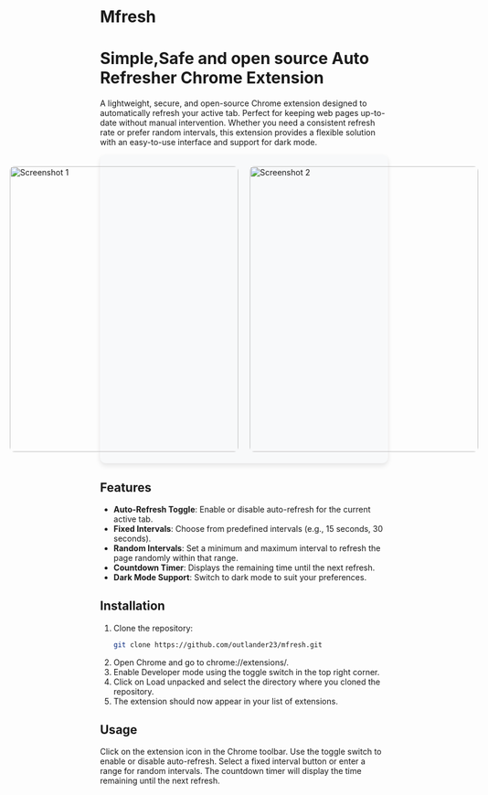 # Mfresh
# Simple,Safe and open source Auto Refresher Chrome Extension

A lightweight, secure, and open-source Chrome extension designed to automatically refresh your active tab. Perfect for keeping web pages up-to-date without manual intervention. Whether you need a consistent refresh rate or prefer random intervals, this extension provides a flexible solution with an easy-to-use interface and support for dark mode.
<br>
<div style="display: flex; justify-content: center; align-items: center; gap: 20px; padding: 20px; background-color: #f8f9fa; border-radius: 10px; box-shadow: 0 4px 8px rgba(0, 0, 0, 0.1);">

<img src="https://github.com/user-attachments/assets/2a5fc34f-25c6-4858-8aed-88b54d261367" alt="Screenshot 1" style="width: 400px; height: 500px; object-fit: cover; border-radius: 8px; transition: transform 0.3s ease, box-shadow 0.3s ease;" />

<img src="https://github.com/user-attachments/assets/24797a54-9cd1-4b05-9a24-567b35f26bae" alt="Screenshot 2" style="width: 400px; height: 500px; object-fit: cover; border-radius: 8px; transition: transform 0.3s ease, box-shadow 0.3s ease;" />

</div>


## Features

- **Auto-Refresh Toggle**: Enable or disable auto-refresh for the current active tab.
- **Fixed Intervals**: Choose from predefined intervals (e.g., 15 seconds, 30 seconds).
- **Random Intervals**: Set a minimum and maximum interval to refresh the page randomly within that range.
- **Countdown Timer**: Displays the remaining time until the next refresh.
- **Dark Mode Support**: Switch to dark mode to suit your preferences.

## Installation

1. Clone the repository:
   ```bash
   git clone https://github.com/outlander23/mfresh.git 
2. Open Chrome and go to chrome://extensions/.
3. Enable Developer mode using the toggle switch in the top right corner.
4. Click on Load unpacked and select the directory where you cloned the repository.
5. The extension should now appear in your list of extensions.


## Usage
Click on the extension icon in the Chrome toolbar.
Use the toggle switch to enable or disable auto-refresh.
Select a fixed interval button or enter a range for random intervals.
The countdown timer will display the time remaining until the next refresh.
